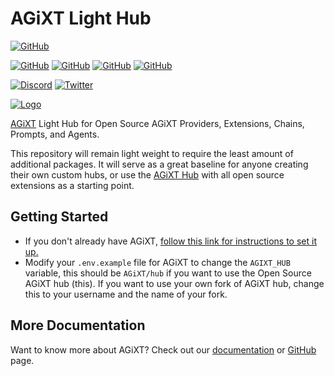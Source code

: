 # AGiXT Light Hub
[![GitHub](https://img.shields.io/badge/GitHub-Sponsor%20My%20Development-blue?logo=github&style=plastic)](https://github.com/sponsors/Josh-XT)

[![GitHub](https://img.shields.io/badge/GitHub-AGiXT%20Core-blue?logo=github&style=plastic)](https://github.com/Josh-XT/AGiXT) [![GitHub](https://img.shields.io/badge/GitHub-AGiXT%20Hub-blue?logo=github&style=plastic)](https://github.com/AGiXT/hub) [![GitHub](https://img.shields.io/badge/GitHub-AGiXT%20Python%20SDK-blue?logo=github&style=plastic)](https://github.com/AGiXT/python-sdk) [![GitHub](https://img.shields.io/badge/GitHub-AGiXT%20Streamlit%20Web%20UI-blue?logo=github&style=plastic)](https://github.com/AGiXT/streamlit)

[![Discord](https://img.shields.io/discord/1097720481970397356?label=Discord&logo=discord&logoColor=white&style=plastic&color=5865f2)](https://discord.gg/d3TkHRZcjD) 
[![Twitter](https://img.shields.io/badge/Twitter-Follow_@Josh_XT-blue?logo=twitter&style=plastic)](https://twitter.com/Josh_XT) 

[![Logo](https://josh-xt.github.io/AGiXT/images/AGiXT-gradient-flat.svg)](https://josh-xt.github.io/AGiXT/)

[AGiXT](https://github.com/Josh-XT/AGiXT) Light Hub for Open Source AGiXT Providers, Extensions, Chains, Prompts, and Agents.

This repository will remain light weight to require the least amount of additional packages.  It will serve as a great baseline for anyone creating their own custom hubs, or use the [AGiXT Hub](https://github.com/AGiXT/hub) with all open source extensions as a starting point.


## Getting Started

- If you don't already have AGiXT, [follow this link for instructions to set it up.](https://github.com/Josh-XT/AGiXT#quick-start-guide)
- Modify your `.env.example` file for AGiXT to change the `AGIXT_HUB` variable, this should be `AGiXT/hub` if you want to use the Open Source AGiXT hub (this). If you want to use your own fork of AGiXT hub, change this to your username and the name of your fork.

## More Documentation
Want to know more about AGiXT?  Check out our [documentation](https://josh-xt.github.io/AGiXT/) or [GitHub](https://github.com/Josh-XT/AGiXT) page.
